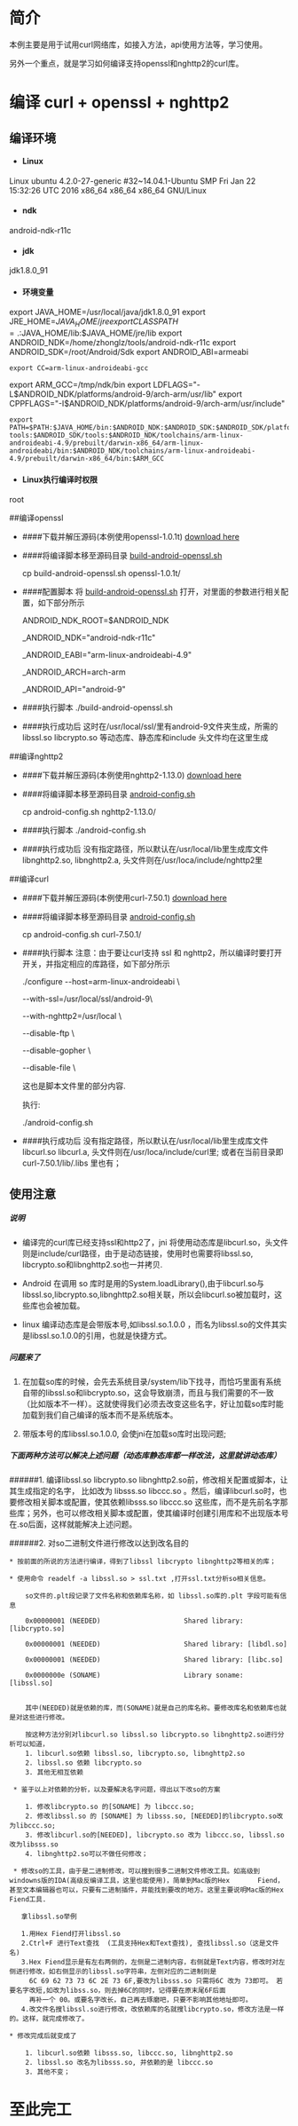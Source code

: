 # 简介

本例主要是用于试用curl网络库，如接入方法，api使用方法等，学习使用。

另外一个重点，就是学习如何编译支持openssl和nghttp2的curl库。       



# 编译 curl + openssl + nghttp2


## 编译环境 



* #### Linux
Linux ubuntu 4.2.0-27-generic #32~14.04.1-Ubuntu SMP Fri Jan 22 15:32:26 UTC 2016 x86_64 x86_64 x86_64 GNU/Linux


* #### ndk
android-ndk-r11c

* #### jdk
jdk1.8.0_91

* #### 环境变量
export JAVA_HOME=/usr/local/java/jdk1.8.0_91
export JRE_HOME=$JAVA_HOME/jre
export CLASSPATH=.:$JAVA_HOME/lib:$JAVA_HOME/jre/lib
export ANDROID_NDK=/home/zhonglz/tools/android-ndk-r11c
export ANDROID_SDK=/root/Android/Sdk
export ANDROID_ABI=armeabi

	export CC=arm-linux-androideabi-gcc
export ARM_GCC=/tmp/ndk/bin
export LDFLAGS="-L$ANDROID_NDK/platforms/android-9/arch-arm/usr/lib"
export CPPFLAGS="-I$ANDROID_NDK/platforms/android-9/arch-arm/usr/include"

	export PATH=$PATH:$JAVA_HOME/bin:$ANDROID_NDK:$ANDROID_SDK:$ANDROID_SDK/platform-tools:$ANDROID_SDK/tools:$ANDROID_NDK/toolchains/arm-linux-androideabi-4.9/prebuilt/darwin-x86_64/arm-linux-androideabi/bin:$ANDROID_NDK/toolchains/arm-linux-androideabi-4.9/prebuilt/darwin-x86_64/bin:$ARM_GCC

* #### Linux执行编译时权限
root



##编译openssl


* ####下载并解压源码(本例使用openssl-1.0.1t)
	[download here](https://www.openssl.org/source/old)
* ####将编译脚本移至源码目录
	[build-android-openssl.sh](build-android-openssl.sh)
	
	cp build-android-openssl.sh openssl-1.0.1t/
* ####配置脚本
	将 [build-android-openssl.sh](build-android-openssl.sh) 打开，对里面的参数进行相关配置，如下部分所示
	
	 ANDROID_NDK_ROOT=$ANDROID_NDK
	 
	 _ANDROID_NDK="android-ndk-r11c"	
	 
	 _ANDROID_EABI="arm-linux-androideabi-4.9"
	 
	 _ANDROID_ARCH=arch-arm
	 
	 _ANDROID_API="android-9"
	 
* ####执行脚本
	 ./build-android-openssl.sh
	 
* ####执行成功后
	这时在/usr/local/ssl/里有android-9文件夹生成，所需的libssl.so libcrypto.so 等动态库、静态库和include 头文件均在这里生成
	
##编译nghttp2

* ####下载并解压源码(本例使用nghttp2-1.13.0)
	[download here](http://www.nghttp2.org/)
* ####将编译脚本移至源码目录
	[android-config.sh](android-config.sh)
	
	cp android-config.sh nghttp2-1.13.0/

* ####执行脚本
	 ./android-config.sh
	 
* ####执行成功后
	没有指定路径，所以默认在/usr/local/lib里生成库文件libnghttp2.so, libnghttp2.a, 头文件则在/usr/loca/include/nghttp2里

##编译curl


* ####下载并解压源码(本例使用curl-7.50.1)
	[download here](https://curl.haxx.se/download.html)
* ####将编译脚本移至源码目录
	[android-config.sh](android-config.sh)
	
	cp android-config.sh curl-7.50.1/

* ####执行脚本
	注意：由于要让curl支持 ssl 和 nghttp2，所以编译时要打开开关，并指定相应的库路径，如下部分所示
	
	./configure --host=arm-linux-androideabi \
	
	--with-ssl=/usr/local/ssl/android-9\

	--with-nghttp2=/usr/local \
	
	--disable-ftp \
	
	--disable-gopher \
	
	--disable-file \

	这也是脚本文件里的部分内容.
	
	执行:
	
	 ./android-config.sh
	 
	 
* ####执行成功后
	没有指定路径，所以默认在/usr/local/lib里生成库文件libcurl.so libcurl.a, 头文件则在/usr/loca/include/curl里;
	或者在当前目录即curl-7.50.1/lib/.libs 里也有；
	
## 使用注意 

##### 说明
* 编译完的curl库已经支持ssl和http2了，jni 将使用动态库是libcurl.so，头文件则是include/curl路径，由于是动态链接，使用时也需要将libssl.so, libcrypto.so和libnghttp2.so也一并拷贝.

* Android 在调用 so 库时是用的System.loadLibrary(),由于libcurl.so与libssl.so,libcrypto.so,libnghttp2.so相关联，所以会libcurl.so被加载时，这些库也会被加载。

* linux 编译动态库是会带版本号,如libssl.so.1.0.0 ，而名为libssl.so的文件其实是libssl.so.1.0.0的引用，也就是快捷方式。

##### 问题来了

1. 在加载so库的时候，会先去系统目录/system/lib下找寻，而恰巧里面有系统自带的libssl.so和libcrypto.so，这会导致崩溃，而且与我们需要的不一致（比如版本不一样）。这就使得我们必须去改变这些名字，好让加载so库时能加载到我们自己编译的版本而不是系统版本。

2. 带版本号的库libssl.so.1.0.0, 会使jni在加载so库时出现问题;


##### 下面两种方法可以解决上述问题（动态库静态库都一样改法，这里就讲动态库）
######1. 编译libssl.so libcrypto.so libnghttp2.so前，修改相关配置或脚本，让其生成指定的名字， 比如改为 libsss.so libccc.so 。然后，编译libcurl.so时，也要修改相关脚本或配置，使其依赖libsss.so libccc.so 这些库，而不是先前名字那些库；另外，也可以修改相关脚本或配置，使其编译时创建引用库和不出现版本号在.so后面，这样就能解决上述问题。


######2. 对so二进制文件进行修改以达到改名目的

	* 按前面的所说的方法进行编译，得到了libssl libcrypto libnghttp2等相关的库；
	
	* 使用命令 readelf -a libssl.so > ssl.txt ,打开ssl.txt分析so相关信息。
	
		so文件的.plt段记录了文件名称和依赖库名称，如 libssl.so库的.plt 字段可能有信息
	
	    0x00000001 (NEEDED)                     Shared library: [libcrypto.so]
	    
	    0x00000001 (NEEDED)                     Shared library: [libdl.so]
	    
 		0x00000001 (NEEDED)                     Shared library: [libc.so]
 		
 		0x0000000e (SONAME)                     Library soname: [libssl.so]
 		
 		
 		其中(NEEDED)就是依赖的库，而(SONAME)就是自己的库名称。要修改库名和依赖库也就是对这些进行修改。
 		
 	    按这种方法分别对libcurl.so libssl.so libcrypto.so libnghttp2.so进行分析可以知道，
 	    1. libcurl.so依赖 libssl.so, libcrypto.so, libnghttp2.so
 	    2. libssl.so 依赖 libcrypto.so
 	    3. 其他无相互依赖
 	 
 	 * 鉴于以上对依赖的分析，以及要解决名字问题，得出以下改so的方案
 		
 		1. 修改libcrypto.so 的[SONAME] 为 libccc.so;
 		2. 修改libssl.so 的 [SONAME] 为 libsss.so, [NEEDED]的libcrypto.so改为libccc.so;
 		3. 修改libcurl.so的[NEEDED], libcrypto.so 改为 libccc.so, libssl.so 改为libsss.so
 		4. libnghttp2.so可以不做任何修改；
 		
 	 * 修改so的工具，由于是二进制修改，可以搜到很多二进制文件修改工具。如高级到windowns版的IDA(高级反编译工具，这里也能使用)，简单到Mac版的Hex 		Fiend，甚至文本编辑器也可以，只要有二进制插件，并能找到要改的地方。这里主要说明Mac版的Hex Fiend工具.
 	 
 	   拿libssl.so举例
 	   
 	   1.用Hex Fiend打开libssl.so
 	   2.Ctrl+F 进行Text查找  (工具支持Hex和Text查找), 查找libssl.so（这是文件名)
 	   3.Hex Fiend显示是有左右两侧的，左侧是二进制内容，右侧就是Text内容，修改时对左侧进行修改，如右侧显示的libssl.so字符串，左侧对应的二进制则是
 	   	 6C 69 62 73 73 6C 2E 73 6F,要改为libsss.so 只需将6C 改为 73即可。 若要名字改短,如改为libss.so，则去掉6C的同时，记得要在原末尾6F后面
 	   	 再补一个 00。或要名字改长，自己再去琢磨吧，只要不影响其他地址即可。
 	   4.改文件名搜libssl.so进行修改，改依赖库的名就搜libcrypto.so，修改方法是一样的。这样，就完成修改了。
 	   
 	* 修改完成后就变成了
 	 
 	 	1. libcurl.so依赖 libsss.so, libccc.so, libnghttp2.so
 	    2. libssl.so 改名为libsss.so, 并依赖的是 libccc.so
 	    3. 其他不变；
 	    
 	    
 	    
# 至此完工
	







